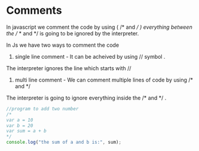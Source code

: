 # Comments

In javascript we comment the code by using ( /* and */ ) everything between the /* * and */ is going to be ignored by the interpreter.

In Js we have two ways to comment the code

1. single line comment - It can be acheived by using // symbol . 

The interpreter ignores the line which starts with //

1. multi line comment - We can comment multiple lines of code by using /* and */

The interpreter is going to ignore everything inside the /* and */ .

```jsx
//program to add two number
/*
var a = 10 
var b = 20 
var sum = a + b
*/
console.log("the sum of a and b is:", sum);
```